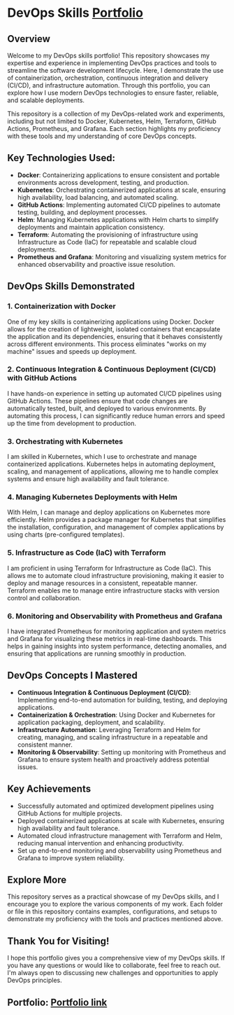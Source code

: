 # DevOps Skills [Portfolio](https://huzaifa-haider.github.io/)

## Overview
Welcome to my DevOps skills portfolio! This repository showcases my expertise and experience in implementing DevOps practices and tools to streamline the software development lifecycle. Here, I demonstrate the use of containerization, orchestration, continuous integration and delivery (CI/CD), and infrastructure automation. Through this portfolio, you can explore how I use modern DevOps technologies to ensure faster, reliable, and scalable deployments.

This repository is a collection of my DevOps-related work and experiments, including but not limited to Docker, Kubernetes, Helm, Terraform, GitHub Actions, Prometheus, and Grafana. Each section highlights my proficiency with these tools and my understanding of core DevOps concepts.

## Key Technologies Used:
- **Docker**: Containerizing applications to ensure consistent and portable environments across development, testing, and production.
- **Kubernetes**: Orchestrating containerized applications at scale, ensuring high availability, load balancing, and automated scaling.
- **GitHub Actions**: Implementing automated CI/CD pipelines to automate testing, building, and deployment processes.
- **Helm**: Managing Kubernetes applications with Helm charts to simplify deployments and maintain application consistency.
- **Terraform**: Automating the provisioning of infrastructure using Infrastructure as Code (IaC) for repeatable and scalable cloud deployments.
- **Prometheus and Grafana**: Monitoring and visualizing system metrics for enhanced observability and proactive issue resolution.

## DevOps Skills Demonstrated

### 1. Containerization with Docker
One of my key skills is containerizing applications using Docker. Docker allows for the creation of lightweight, isolated containers that encapsulate the application and its dependencies, ensuring that it behaves consistently across different environments. This process eliminates "works on my machine" issues and speeds up deployment.

### 2. Continuous Integration & Continuous Deployment (CI/CD) with GitHub Actions
I have hands-on experience in setting up automated CI/CD pipelines using GitHub Actions. These pipelines ensure that code changes are automatically tested, built, and deployed to various environments. By automating this process, I can significantly reduce human errors and speed up the time from development to production.

### 3. Orchestrating with Kubernetes
I am skilled in Kubernetes, which I use to orchestrate and manage containerized applications. Kubernetes helps in automating deployment, scaling, and management of applications, allowing me to handle complex systems and ensure high availability and fault tolerance.

### 4. Managing Kubernetes Deployments with Helm
With Helm, I can manage and deploy applications on Kubernetes more efficiently. Helm provides a package manager for Kubernetes that simplifies the installation, configuration, and management of complex applications by using charts (pre-configured templates).

### 5. Infrastructure as Code (IaC) with Terraform
I am proficient in using Terraform for Infrastructure as Code (IaC). This allows me to automate cloud infrastructure provisioning, making it easier to deploy and manage resources in a consistent, repeatable manner. Terraform enables me to manage entire infrastructure stacks with version control and collaboration.

### 6. Monitoring and Observability with Prometheus and Grafana
I have integrated Prometheus for monitoring application and system metrics and Grafana for visualizing these metrics in real-time dashboards. This helps in gaining insights into system performance, detecting anomalies, and ensuring that applications are running smoothly in production.

## DevOps Concepts I Mastered
- **Continuous Integration & Continuous Deployment (CI/CD)**: Implementing end-to-end automation for building, testing, and deploying applications.
- **Containerization & Orchestration**: Using Docker and Kubernetes for application packaging, deployment, and scalability.
- **Infrastructure Automation**: Leveraging Terraform and Helm for creating, managing, and scaling infrastructure in a repeatable and consistent manner.
- **Monitoring & Observability**: Setting up monitoring with Prometheus and Grafana to ensure system health and proactively address potential issues.

## Key Achievements
- Successfully automated and optimized development pipelines using GitHub Actions for multiple projects.
- Deployed containerized applications at scale with Kubernetes, ensuring high availability and fault tolerance.
- Automated cloud infrastructure management with Terraform and Helm, reducing manual intervention and enhancing productivity.
- Set up end-to-end monitoring and observability using Prometheus and Grafana to improve system reliability.

## Explore More
This repository serves as a practical showcase of my DevOps skills, and I encourage you to explore the various components of my work. Each folder or file in this repository contains examples, configurations, and setups to demonstrate my proficiency with the tools and practices mentioned above.

## Thank You for Visiting!
I hope this portfolio gives you a comprehensive view of my DevOps skills. If you have any questions or would like to collaborate, feel free to reach out. I'm always open to discussing new challenges and opportunities to apply DevOps principles.
## Portfolio: [Portfolio link](https://huzaifa-haider.github.io/)